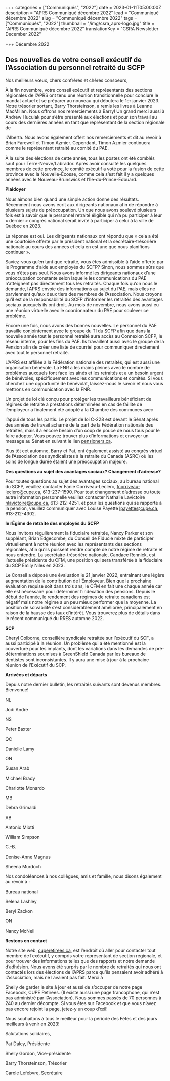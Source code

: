 +++
categories = ["Communiqués", "2022"]
date = 2023-01-11T05:00:00Z
description = "APRS Communiqué décembre 2022"
lead = "Communiqué décembre 2022"
slug = "Communiqué décembre 2022"
tags = ["Communiqués", "2022"]
thumbnail = "/img/csra_aprs-logo.jpg"
title = "APRS Communiqué décembre 2022"
translationKey = "CSRA Newsletter December 2022"

+++
Décembre 2022

## Des nouvelles de votre conseil exécutif de l’Association du personnel retraité du SCFP

Nos meilleurs vœux, chers confrères et chères consoeurs,

À la fin novembre, votre conseil exécutif et représentants des sections régionales de l’APRS ont tenu une réunion transitionnelle pour conclure le mandat actuel et se préparer au nouveau qui débutera le 1er janvier 2023. Notre trésorier sortant, Barry Thorsteinson, a remis les livres à Leanne MacMillan. Nous offrons nos remerciements à Barry! Un grand merci aussi à Andrew Huculak pour s’être présenté aux élections et pour son travail au cours des dernières années en tant que représentant de la section régionale de

l’Alberta. Nous avons également offert nos remerciements et dit au revoir à Brian Farewell et Timon Azmier. Cependant, Timon Azmier continuera comme le représentant retraité au comité du PAE.

À la suite des élections de cette année, tous les postes ont été comblés sauf pour Terre-Neuve/Labrador. Après avoir consulté les quelques membres de cette province, le comité exécutif a voté pour la fusion de cette province avec la Nouvelle-Écosse, comme cela s’est fait il y a quelques années avec le Nouveau-Brunswick et l’Île-du-Prince-Édouard.

**Plaidoyer**

Nous aimons bien quand une simple action donne des résultats. Récemment nous avons écrit aux dirigeants nationaux afin de répondre à plusieurs sujets de préoccupation. Un que nous avons soulevé plusieurs fois est à savoir que le personnel retraité éligible qui n’a pu participer à leur « dernier » congrès national serait invité à participer à celui à la ville de Québec en 2023.

La réponse est oui. Les dirigeants nationaux ont répondu que « cela a été une courtoisie offerte par le président national et la secrétaire-trésorière nationale au cours des années et cela en est une que nous planifions continuer ».

Saviez-vous qu’en tant que retraité, vous êtes admissible à l’aide offerte par le Programme d’aide aux employés du SCFP? Sinon, nous sommes sûrs que vous n’êtes pas seul. Nous avons informé les dirigeants nationaux d’une préoccupation constante selon laquelle les communications du PAE n’atteignent pas directement tous les retraités. Chaque fois qu’on nous le demande, l’APRS envoie des informations au sujet du PAE, mais elles ne parviennent qu’aux deux tiers des membres de l’Association. Nous croyons qu’il est de la responsabilité du SCFP d’informer les retraités des avantages sociaux auxquels ils ont droit. Au mois de novembre, nous avons aussi eu une réunion virtuelle avec le coordonnateur du PAE pour soulever ce problème.

Encore une fois, nous avons des bonnes nouvelles. Le personnel du PAE travaille conjointement avec le groupe du TI du SCFP afin que dans la nouvelle année tout le personnel retraité aura accès au Connexion SCFP, le réseau interne, pour les fins du PAE. Ils travaillent aussi avec le groupe de la Pension afin de créer une liste de courriel pour communiquer directement avec tout le personnel retraité.

L’APRS est affiliée à la Fédération nationale des retraités, qui est aussi une organisation bénévole. La FNR a les mains pleines avec le nombre de problèmes auxquels font face les aînés et les retraités et a un besoin urgent de bénévoles, spécifiquement avec les communications et comités. Si vous cherchez une opportunité de bénévolat, laissez-nous le savoir et nous vous mettrons en communication avec la FNR.

Un projet de loi clé conçu pour protéger les travailleurs bénéficiant de régimes de retraite à prestations déterminées en cas de faillite de l’employeur a finalement été adopté à la Chambre des communes avec

l’appui de tous les partis. Le projet de loi C-228 est devant le Sénat après des années de travail acharné de la part de la Fédération nationale des retraités, mais il a encore besoin d’un coup de pouce de nous tous pour le faire adopter. Vous pouvez trouver plus d’informations et envoyer un message au Sénat en suivant le lien [pensioners.ca](http://pensioners.ca).

Plus tôt cet automne, Barry et Pat, ont également assisté au congrès virtuel de l’Association des syndicalistes à la retraite du Canada (ASRC) où les soins de longue durée étaient une préoccupation majeure.

**Des questions au sujet des avantages sociaux? Changement d’adresse?**

Pour toutes questions au sujet des avantages sociaux, au bureau national du SCFP, veuillez contacter Fanie Corriveau-Leclerc, [fcorriveau-leclerc@cupe.ca](mailto:fcorriveau-leclerc@cupe.ca), 613-237-1590. Pour tout changement d’adresse ou toute autre information personnelle veuillez contacter Nathalie Lavictoire [nlavictoire@cupe.ca](mailto:nlavictoire@cupe.ca), 613-212-4251, et pour les questions qui se rapporte à la pension, veuillez communiquer avec Louise Payette [lpayette@cupe.ca](mailto:lpayette@cupe.ca), 613-212-4302.

**le rÉgime de retraite des employés du SCFP**

Nous invitons régulièrement la fiduciaire retraitée, Nancy Parker et son suppléant, Brian Edgecombe, du Conseil de Fiducie mixte de participer virtuellement à notre réunion avec les représentants des sections régionales, afin qu’ils puissent rendre compte de notre régime de retraite et nous entendre. La secrétaire-trésorière nationale, Candace Rennick, est l’actuelle présidente du CFM, une position qui sera transférée à la fiduciaire du SCP Emily Niles en 2023.

Le Conseil a déposé une évaluation le 21 janvier 2022, entraînant une légère augmentation de la contribution de l’Employeur. Bien que la prochaine évaluation requise soit dans trois ans, le CFM en fait une chaque année car elle est nécessaire pour déterminer l’indexation des pensions. Depuis le début de l’année, le rendement des régimes de retraite canadiens est négatif mais notre régime a un peu mieux performer que la moyenne. La position de solvabilité s’est considérablement améliorée, principalement en raison de la hausse des taux d’intérêt. Vous trouverez plus de détails dans le récent communiqué du RRES automne 2022.

**SCP**

Cheryl Colborne, conseillère syndicale retraitée sur l’exécutif du SCF, a aussi participé à la réunion. Un problème qui a été mentionné est la couverture pour les implants, dont les variations dans les demandes de pré-déterminations soumises à GreenShield Canada par les bureaux de dentistes sont inconsistantes. Il y aura une mise à jour à la prochaine réunion de l’Exécutif du SCP.

**Arrivées et départs**

Depuis notre dernier bulletin, les retraités suivants sont devenus membres. Bienvenue!

NL

Jodi Andre

NS

Peter Baxter

QC

Danielle Lamy

ON

Susan Arab

Michael Brady

Charlotte Monardo

MB

Debra Grimaldi

AB

Antonio Miotti

William Simpson

C.-B.

Denise-Anne Magnus

Sheena Murdoch

Nos condoléances à nos collègues, amis et famille, nous disons également au revoir à :

Bureau national

Selena Lashley

Beryl Zackon

ON

Nancy McNeil

**Restons en contact**

Notre site web, [cuperetirees.ca](http://cuperetirees.ca), est l’endroit où aller pour contacter tout membre de l’exécutif, y compris votre représentant de section régionale, et pour trouver des informations telles que des rapports et notre demande d’adhésion. Nous avons été surpris par le nombre de retraités qui nous ont contactés lors des élections de l’APRS parce qu’ils pensaient avoir adhéré à l’Association, mais ne l’avaient pas fait. Merci à

Shelly de garder le site à jour et aussi de s’occuper de notre page Facebook, CUPE Retirees. (Il existe aussi une page francophone, qui n’est pas administré par l’Association). Nous sommes passés de 70 personnes à 240 au dernier décompte. Si vous êtes sur Facebook et que vous n’avez pas encore rejoint la page, jetez-y un coup d’œil!

Nous souhaitons à tous le meilleur pour la période des Fêtes et des jours meilleurs à venir en 2023!

Salutations solidaires,

Pat Daley, Présidente

Shelly Gordon, Vice-présidente

Barry Thorsteinson, Trésorier

Carole Lefebvre, Secrétaire
